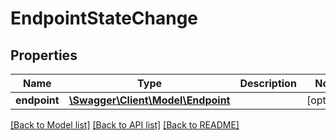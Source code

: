 # EndpointStateChange

## Properties
Name | Type | Description | Notes
------------ | ------------- | ------------- | -------------
**endpoint** | [**\Swagger\Client\Model\Endpoint**](Endpoint.md) |  | [optional] 

[[Back to Model list]](../README.md#documentation-for-models) [[Back to API list]](../README.md#documentation-for-api-endpoints) [[Back to README]](../README.md)


